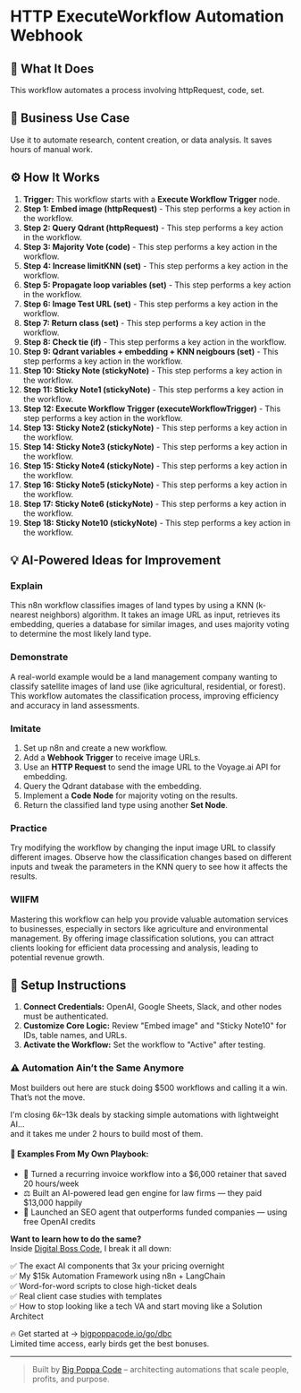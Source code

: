 # HTTP ExecuteWorkflow Automation Webhook

## 🚀 What It Does
This workflow automates a process involving httpRequest, code, set.

## 💼 Business Use Case
Use it to automate research, content creation, or data analysis. It saves hours of manual work.

## ⚙️ How It Works
1.  **Trigger:** This workflow starts with a **Execute Workflow Trigger** node.
2. **Step 1: Embed image (httpRequest)** - This step performs a key action in the workflow.
3. **Step 2: Query Qdrant (httpRequest)** - This step performs a key action in the workflow.
4. **Step 3: Majority Vote (code)** - This step performs a key action in the workflow.
5. **Step 4: Increase limitKNN (set)** - This step performs a key action in the workflow.
6. **Step 5: Propagate loop variables (set)** - This step performs a key action in the workflow.
7. **Step 6: Image Test URL (set)** - This step performs a key action in the workflow.
8. **Step 7: Return class (set)** - This step performs a key action in the workflow.
9. **Step 8: Check tie (if)** - This step performs a key action in the workflow.
10. **Step 9: Qdrant variables + embedding + KNN neigbours (set)** - This step performs a key action in the workflow.
11. **Step 10: Sticky Note (stickyNote)** - This step performs a key action in the workflow.
12. **Step 11: Sticky Note1 (stickyNote)** - This step performs a key action in the workflow.
13. **Step 12: Execute Workflow Trigger (executeWorkflowTrigger)** - This step performs a key action in the workflow.
14. **Step 13: Sticky Note2 (stickyNote)** - This step performs a key action in the workflow.
15. **Step 14: Sticky Note3 (stickyNote)** - This step performs a key action in the workflow.
16. **Step 15: Sticky Note4 (stickyNote)** - This step performs a key action in the workflow.
17. **Step 16: Sticky Note5 (stickyNote)** - This step performs a key action in the workflow.
18. **Step 17: Sticky Note6 (stickyNote)** - This step performs a key action in the workflow.
19. **Step 18: Sticky Note10 (stickyNote)** - This step performs a key action in the workflow.

## 💡 AI-Powered Ideas for Improvement
### Explain
This n8n workflow classifies images of land types by using a KNN (k-nearest neighbors) algorithm. It takes an image URL as input, retrieves its embedding, queries a database for similar images, and uses majority voting to determine the most likely land type.

### Demonstrate
A real-world example would be a land management company wanting to classify satellite images of land use (like agricultural, residential, or forest). This workflow automates the classification process, improving efficiency and accuracy in land assessments.

### Imitate
1. Set up n8n and create a new workflow.
2. Add a **Webhook Trigger** to receive image URLs.
3. Use an **HTTP Request** to send the image URL to the Voyage.ai API for embedding.
4. Query the Qdrant database with the embedding.
5. Implement a **Code Node** for majority voting on the results.
6. Return the classified land type using another **Set Node**.

### Practice
Try modifying the workflow by changing the input image URL to classify different images. Observe how the classification changes based on different inputs and tweak the parameters in the KNN query to see how it affects the results.

### WIIFM
Mastering this workflow can help you provide valuable automation services to businesses, especially in sectors like agriculture and environmental management. By offering image classification solutions, you can attract clients looking for efficient data processing and analysis, leading to potential revenue growth.

## 🔧 Setup Instructions
1. **Connect Credentials:** OpenAI, Google Sheets, Slack, and other nodes must be authenticated.
2. **Customize Core Logic:** Review "Embed image" and "Sticky Note10" for IDs, table names, and URLs.
3. **Activate the Workflow:** Set the workflow to "Active" after testing.

### ⚠️ Automation Ain’t the Same Anymore

Most builders out here are stuck doing $500 workflows and calling it a win.  
That’s not the move.  

I'm closing $6k–$13k deals by stacking simple automations with lightweight AI...  
and it takes me under 2 hours to build most of them.

#### 🧠 Examples From My Own Playbook:
- 🔁 Turned a recurring invoice workflow into a $6,000 retainer that saved 20 hours/week  
- ⚖️ Built an AI-powered lead gen engine for law firms — they paid $13,000 happily  
- 🚀 Launched an SEO agent that outperforms funded companies — using free OpenAI credits  

**Want to learn how to do the same?**  
Inside [Digital Boss Code](https://bigpoppacode.io/go/dbc), I break it all down:

✅ The exact AI components that 3x your pricing overnight  
✅ My $15k Automation Framework using n8n + LangChain  
✅ Word-for-word scripts to close high-ticket deals  
✅ Real client case studies with templates  
✅ How to stop looking like a tech VA and start moving like a Solution Architect  

🔥 Get started at → [bigpoppacode.io/go/dbc](https://bigpoppacode.io/go/dbc)  
Limited time access, early birds get the best bonuses.

---
> Built by [Big Poppa Code](https://bigpoppacode.io) – architecting automations that scale people, profits, and purpose.
